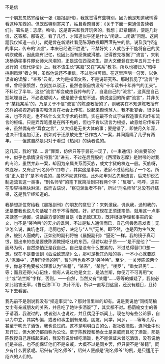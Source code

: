不是信

  

一个朋友忽然寄给我一张《晨报副刊》，我就觉得有些特别，因为他是知道我懒得看这种东西的。但既然特别寄来了，姑且看题目罢：《关于下面一束通信告读者们》。署名是：志摩。哈哈，这是寄来和我开玩笑的，我想；赶紧翻转，便是几封信，这寄那，那寄这，看了几行，才知道似乎还是什么“闲话……闲话”问题。这问题我仅知道一点儿，就是曾在新潮社看见陈源教授即西滢先生的信，说及我“捏造的事实，传布的‘流言’，本来已经说不胜说”。不禁好笑；人就苦于不能将自己的灵魂砍成酱，因此能有记忆，也因此而有感慨或滑稽。记得首先根据了“流言”，来判决杨荫榆事件即女师大风潮的，正是这位西滢先生，那大文便登在去年五月三十日发行的《现代评论》上。我不该生长“某籍”又在“某系”教书，所以也被归入“暗中挑剔风潮”者之列，虽然他说还不相信，不过觉得可惜。在这里声明一句罢，以免读者的误解：“某系”云者，大约是指国文系，不是说研究系。那时我见了“流言”字样，曾经很愤然，立刻加以驳正，虽然也很自愧没有“十年读书十年养气的工夫”。不料过了半年，这些“流言”却变成由我传布的了，自造自己的“流言”，这真是自己掘坑埋自己，不必说聪明人，便是傻子也想不通。倘说这回的所谓“流言”，并非关于“某籍某系”的，乃是关于不信“流言”的陈源教授的了，则我实在不知道陈教授有怎样的被捏造的事实和流言在社会上传布。说起来惭愧煞人，我不赴宴会，很少往来，也不奔走，也不结什么文艺学术的社团，实在最不合式于做捏造事实和传布流言的枢纽。只是弄弄笔墨是在所不免的，但也不肯以流言为根据，故意给它传布开来，虽然偶有些“耳食之言”，又大抵是无关大体的事；要是错了，即使月久年深，也决不惜追加订正，例如对于汪原放先生“已作古人”一案，其间竟隔了几乎有两年。——但这自然是只对于看过《热风》的读者说的。

这几天，我的“捏……言”罪案，仿佛只等于昙花一现了，《一束通信》的主要部分中，似乎也承情没有将我“流”进去，不过在后屁股的《西滢致志摩》是附带的对我的专论，虽然并非一案，却因为亲属关系而灭族，或文字狱的株连一般。灭族呀，株连呀，又有点“刑名师爷”口吻了，其实这是事实，法家不过给他起了一个名，所谓“正人君子”是不肯说的，虽然不妨这样做。此外如甲对乙先用流言，后来却说乙制造流言这一类事，“刑名师爷”的笔下就简括到只有两个字：“反噬”。呜呼，这实在形容得痛快淋漓。然而古语说，“察见渊鱼者不祥”，所以“刑名师爷”总没有好结果，这是我早经知道的。

我猜想那位寄给我《晨报副刊》的朋友的意思了：来刺激我，讥讽我，通知我的，还是要我也说几句话呢？终于不得而知。好，好在现在正须还笔债，就用这一点事来搪塞一通罢，说话最方便的题目是《鲁迅致□□》，既非根据学理和事实的论文，也不是“笑吟吟”的天才的讽刺，不过是私人通信而已，自己何尝愿意发表；无论怎么说，粪坑也好，毛厕也好，决定与“人气”无关。即不然，也是因为生气发热，被别人逼成的，正如别的副刊将被《晨报副刊》“逼死”一样。我的镜子真可恨，照出来的总是要使陈源教授呕吐的东西，但若以赵子昂——“是不是他？”——画马为例，自然恐怕正是我自己。自己是没有什么要紧的，不过总得替□□想一想。现在不是要谈到《西滢致志摩》么，那可是极其危险的事，一不小心就要跌入“泥潭中”，遇到“悻悻的狗”，暂时再也看不见“笑吟吟”。至少，一关涉陈源两个字，你总不免要被公理家认为“某籍”，“某系”，“某党”，“喽罗”，“重女轻男”……等；而且还得小心记住，倘有人说过他是文士，是法兰斯，你便万不可再用“文士”或“法兰斯”字样，否则，——自然，当然又有“某籍”……等等的嫌疑了，我何必如此陷害无辜，《鲁迅致□□》决计不用，所以一直写到这里，还没有题目，且待写下去看罢。

我先前不是刚说我没有“捏造事实”么？那封信里举的却有。说是我说他“同杨荫榆女士有亲戚朋友的关系，并且吃了她许多酒饭”了，其实都不对。杨荫榆女士的善于请酒，我说过的，或者别人也说过，并且偶见于新闻上。现在的有些公论家，自以为中立，其实却偏，或者和事主倒有亲戚，朋友，同学，同乡，……等等关系，甚至于叨光了酒饭，我也说过的。这不是明明白白的么，报社收津贴，连同业中也互讦过，但大家仍都自称为公论。至于陈教授和杨女士是亲戚而且吃了酒饭，那是陈教授自己连结起来的，我没有说曾经吃酒饭，也不能保证未曾吃酒饭，没有说他们是亲戚，也不能保证他们不是亲戚，大概不过是同乡罢，但只要不是“某籍”，同乡有什么要紧呢。绍兴有“刑名师爷”，绍兴人便都是“刑名师爷”的例，是只适用于绍兴的人们的。